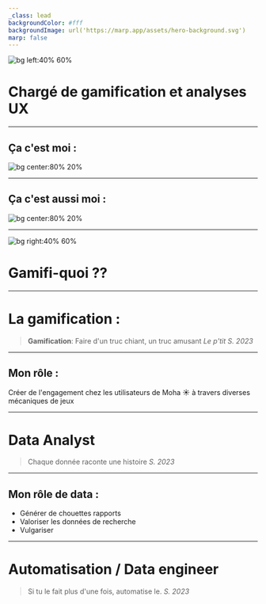 ```yaml
---
_class: lead
backgroundColor: #fff
backgroundImage: url('https://marp.app/assets/hero-background.svg')
marp: false
---
```


![bg left:40% 60%](https://uploads-ssl.webflow.com/6128ea0841c95d012cfdfee3/61f0037bfecdf4eb05d898a5_logo%20bonne%20version.png)


# Chargé de gamification et analyses UX

---
## Ça c'est moi : 
![bg center:80% 20%](https://ca.slack-edge.com/T01D56SANQ7-U04J6JWTDS9-f1a50048b525-512)


---
## Ça c'est aussi moi : 
![bg center:80% 20%](https://mohasteam.slack.com/files/U04J6JWTDS9/F04R34QJ43A/pxl_20230219_122036541_2.jpg)

---
![bg right:40% 60%](https://media.tenor.com/EnRojaH2AH4AAAAM/confused-meme.gif)

# Gamifi-quoi ??

---

# La gamification :

> **Gamification**: Faire d'un truc chiant, un truc amusant 
> 	*Le p'tit S. 2023*

---

## Mon rôle :

Créer de l'engagement chez les utilisateurs de Moha ☀️ à travers diverses mécaniques de jeux

---

# Data Analyst

> Chaque donnée raconte une histoire 
> 	*S. 2023*

--- 

## Mon rôle de data :

- Générer de chouettes rapports 
- Valoriser les données de recherche
- Vulgariser 

--- 

# Automatisation / Data engineer

> Si tu le fait plus d'une fois, automatise le. 
> 	*S. 2023*
